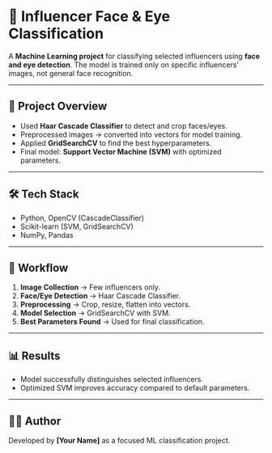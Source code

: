 # 👤 Influencer Face & Eye Classification  

A **Machine Learning project** for classifying selected influencers using **face and eye detection**. The model is trained only on specific influencers’ images, not general face recognition.  

---

## 📌 Project Overview  
- Used **Haar Cascade Classifier** to detect and crop faces/eyes.  
- Preprocessed images → converted into vectors for model training.  
- Applied **GridSearchCV** to find the best hyperparameters.  
- Final model: **Support Vector Machine (SVM)** with optimized parameters.  

---

## 🛠️ Tech Stack  
- Python, OpenCV (CascadeClassifier)  
- Scikit-learn (SVM, GridSearchCV)  
- NumPy, Pandas  

---

## 🔬 Workflow  
1. **Image Collection** → Few influencers only.  
2. **Face/Eye Detection** → Haar Cascade Classifier.  
3. **Preprocessing** → Crop, resize, flatten into vectors.  
4. **Model Selection** → GridSearchCV with SVM.  
5. **Best Parameters Found** → Used for final classification.  

---

## 📊 Results  
- Model successfully distinguishes selected influencers.  
- Optimized SVM improves accuracy compared to default parameters.  

---

## 👨‍💻 Author  
Developed by **[Your Name]** as a focused ML classification project.  
